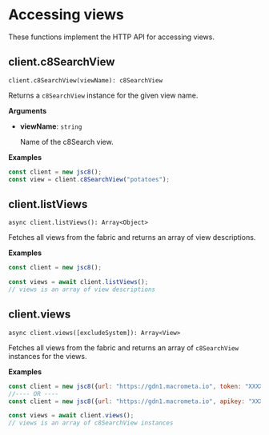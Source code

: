 # Accessing views

These functions implement the HTTP API for accessing views.

## client.c8SearchView

`client.c8SearchView(viewName): c8SearchView`

Returns a `c8SearchView`  instance for the given view name.

**Arguments**

- **viewName**: `string`

  Name of the c8Search view.

**Examples**

```js
const client = new jsc8();
const view = client.c8SearchView("potatoes");
```

## client.listViews

`async client.listViews(): Array<Object>`

Fetches all views from the fabric and returns an array of view
descriptions.

**Examples**

```js
const client = new jsc8();

const views = await client.listViews();
// views is an array of view descriptions
```

## client.views

`async client.views([excludeSystem]): Array<View>`

Fetches all views from the fabric and returns an array of
`c8SearchView` instances for the views.

**Examples**

```js
const client = new jsc8({url: "https://gdn1.macrometa.io", token: "XXXX"});
//---- OR ----
const client = new jsc8({url: "https://gdn1.macrometa.io", apikey: "XXXX"});

const views = await client.views();
// views is an array of c8SearchView instances
```

